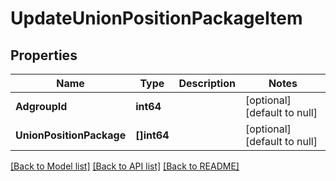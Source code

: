 # UpdateUnionPositionPackageItem

## Properties
Name | Type | Description | Notes
------------ | ------------- | ------------- | -------------
**AdgroupId** | **int64** |  | [optional] [default to null]
**UnionPositionPackage** | **[]int64** |  | [optional] [default to null]

[[Back to Model list]](../README.md#documentation-for-models) [[Back to API list]](../README.md#documentation-for-api-endpoints) [[Back to README]](../README.md)


